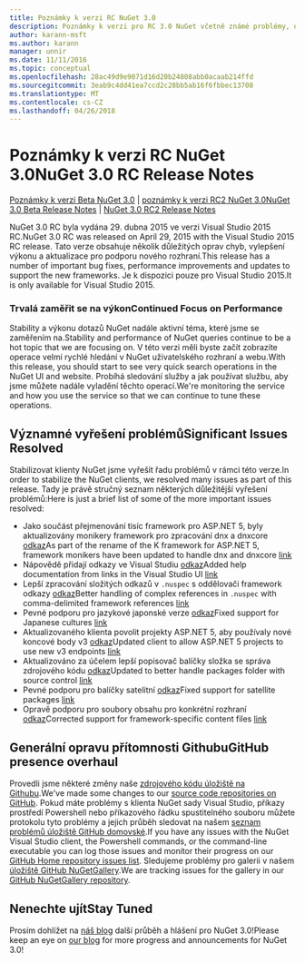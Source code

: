```yaml
---
title: Poznámky k verzi RC NuGet 3.0
description: Poznámky k verzi pro RC 3.0 NuGet včetně známé problémy, opravy chyb, přidaných funkcí a chcete.
author: karann-msft
ms.author: karann
manager: unnir
ms.date: 11/11/2016
ms.topic: conceptual
ms.openlocfilehash: 28ac49d9e9071d16d20b24808abb0acaab214ffd
ms.sourcegitcommit: 3eab9c4dd41ea7ccd2c28bb5ab16f6fbbec13708
ms.translationtype: MT
ms.contentlocale: cs-CZ
ms.lasthandoff: 04/26/2018
---
```

# <a name="nuget-30-rc-release-notes"></a><span data-ttu-id="e0512-103">Poznámky k verzi RC NuGet 3.0</span><span class="sxs-lookup"><span data-stu-id="e0512-103">NuGet 3.0 RC Release Notes</span></span>

<span data-ttu-id="e0512-104">[Poznámky k verzi Beta NuGet 3.0](../release-notes/nuget-3.0-beta.md) | [poznámky k verzi RC2 NuGet 3.0](../release-notes/nuget-3.0-RC2.md)</span><span class="sxs-lookup"><span data-stu-id="e0512-104">[NuGet 3.0 Beta Release Notes](../release-notes/nuget-3.0-beta.md) | [NuGet 3.0 RC2 Release Notes](../release-notes/nuget-3.0-RC2.md)</span></span>

<span data-ttu-id="e0512-105">NuGet 3.0 RC byla vydána 29. dubna 2015 ve verzi Visual Studio 2015 RC.</span><span class="sxs-lookup"><span data-stu-id="e0512-105">NuGet 3.0 RC was released on April 29, 2015 with the Visual Studio 2015 RC release.</span></span> <span data-ttu-id="e0512-106">Tato verze obsahuje několik důležitých oprav chyb, vylepšení výkonu a aktualizace pro podporu nového rozhraní.</span><span class="sxs-lookup"><span data-stu-id="e0512-106">This release has a number of important bug fixes, performance improvements and updates to support the new frameworks.</span></span>  <span data-ttu-id="e0512-107">Je k dispozici pouze pro Visual Studio 2015.</span><span class="sxs-lookup"><span data-stu-id="e0512-107">It is only available for Visual Studio 2015.</span></span>

### <a name="continued-focus-on-performance"></a><span data-ttu-id="e0512-108">Trvalá zaměřit se na výkon</span><span class="sxs-lookup"><span data-stu-id="e0512-108">Continued Focus on Performance</span></span>

<span data-ttu-id="e0512-109">Stability a výkonu dotazů NuGet nadále aktivní téma, které jsme se zaměřením na.</span><span class="sxs-lookup"><span data-stu-id="e0512-109">Stability and performance of NuGet queries continue to be a hot topic that we are focusing on.</span></span>  <span data-ttu-id="e0512-110">V této verzi měli byste začít zobrazíte operace velmi rychlé hledání v NuGet uživatelského rozhraní a webu.</span><span class="sxs-lookup"><span data-stu-id="e0512-110">With this release, you should start to see very quick search operations in the NuGet UI and website.</span></span>  <span data-ttu-id="e0512-111">Probíhá sledování služby a jak používat službu, aby jsme můžete nadále vyladění těchto operací.</span><span class="sxs-lookup"><span data-stu-id="e0512-111">We're monitoring the service and how you use the service so that we can continue to tune these operations.</span></span>

## <a name="significant-issues-resolved"></a><span data-ttu-id="e0512-112">Významné vyřešení problémů</span><span class="sxs-lookup"><span data-stu-id="e0512-112">Significant Issues Resolved</span></span>

<span data-ttu-id="e0512-113">Stabilizovat klienty NuGet jsme vyřešit řadu problémů v rámci této verze.</span><span class="sxs-lookup"><span data-stu-id="e0512-113">In order to stabilize the NuGet clients, we resolved many issues as part of this release.</span></span>  <span data-ttu-id="e0512-114">Tady je právě stručný seznam některých důležitější vyřešení problémů:</span><span class="sxs-lookup"><span data-stu-id="e0512-114">Here is just a brief list of some of the more important issues resolved:</span></span>

* <span data-ttu-id="e0512-115">Jako součást přejmenování tisíc framework pro ASP.NET 5, byly aktualizovány monikery framework pro zpracování dnx a dnxcore [odkaz](https://github.com/NuGet/Home/issues/215)</span><span class="sxs-lookup"><span data-stu-id="e0512-115">As part of the rename of the K framework for ASP.NET 5, framework monikers have been updated to handle dnx and dnxcore [link](https://github.com/NuGet/Home/issues/215)</span></span>
* <span data-ttu-id="e0512-116">Nápovědě přidají odkazy ve Visual Studiu [odkaz](https://github.com/NuGet/Home/issues/232)</span><span class="sxs-lookup"><span data-stu-id="e0512-116">Added help documentation from links in the Visual Studio UI [link](https://github.com/NuGet/Home/issues/232)</span></span>
* <span data-ttu-id="e0512-117">Lepší zpracování složitých odkazů v `.nuspec` s oddělovači framework odkazy [odkaz](https://github.com/NuGet/Home/issues/276)</span><span class="sxs-lookup"><span data-stu-id="e0512-117">Better handling of complex references in `.nuspec` with comma-delimited framework references [link](https://github.com/NuGet/Home/issues/276)</span></span>
* <span data-ttu-id="e0512-118">Pevné podporu pro jazykové japonské verze [odkaz](https://github.com/NuGet/Home/issues/253)</span><span class="sxs-lookup"><span data-stu-id="e0512-118">Fixed support for Japanese cultures [link](https://github.com/NuGet/Home/issues/253)</span></span>
* <span data-ttu-id="e0512-119">Aktualizovaného klienta povolit projekty ASP.NET 5, aby používaly nové koncové body v3 [odkaz](https://github.com/NuGet/Home/issues/219)</span><span class="sxs-lookup"><span data-stu-id="e0512-119">Updated client to allow ASP.NET 5 projects to use new v3 endpoints [link](https://github.com/NuGet/Home/issues/219)</span></span>
* <span data-ttu-id="e0512-120">Aktualizováno za účelem lepší popisovač balíčky složka se správa zdrojového kódu [odkaz](https://github.com/NuGet/Home/issues/56)</span><span class="sxs-lookup"><span data-stu-id="e0512-120">Updated to better handle packages folder with source control [link](https://github.com/NuGet/Home/issues/56)</span></span>
* <span data-ttu-id="e0512-121">Pevné podporu pro balíčky satelitní [odkaz](https://github.com/NuGet/Home/issues/17)</span><span class="sxs-lookup"><span data-stu-id="e0512-121">Fixed support for satellite packages [link](https://github.com/NuGet/Home/issues/17)</span></span>
* <span data-ttu-id="e0512-122">Opravě podporu pro soubory obsahu pro konkrétní rozhraní [odkaz](https://github.com/NuGet/Home/issues/18)</span><span class="sxs-lookup"><span data-stu-id="e0512-122">Corrected support for framework-specific content files [link](https://github.com/NuGet/Home/issues/18)</span></span>

## <a name="github-presence-overhaul"></a><span data-ttu-id="e0512-123">Generální opravu přítomnosti Githubu</span><span class="sxs-lookup"><span data-stu-id="e0512-123">GitHub presence overhaul</span></span>

<span data-ttu-id="e0512-124">Provedli jsme některé změny naše [zdrojového kódu úložiště na Githubu](http://github.com/nuget/home).</span><span class="sxs-lookup"><span data-stu-id="e0512-124">We've made some changes to our [source code repositories on GitHub](http://github.com/nuget/home).</span></span>  <span data-ttu-id="e0512-125">Pokud máte problémy s klienta NuGet sady Visual Studio, příkazy prostředí Powershell nebo příkazového řádku spustitelného souboru můžete protokolu tyto problémy a jejich průběh sledovat na našem [seznam problémů úložiště GitHub domovské](http://github.com/nuget/home/issues).</span><span class="sxs-lookup"><span data-stu-id="e0512-125">If you have any issues with the NuGet Visual Studio client, the Powershell commands, or the command-line executable you can log those issues and monitor their progress on our [GitHub Home repository issues list](http://github.com/nuget/home/issues).</span></span>  <span data-ttu-id="e0512-126">Sledujeme problémy pro galerii v našem [úložiště GitHub NuGetGallery](http://github.com/nuget/NuGetGallery/issues).</span><span class="sxs-lookup"><span data-stu-id="e0512-126">We are tracking issues for the gallery in our [GitHub NuGetGallery repository](http://github.com/nuget/NuGetGallery/issues).</span></span>


## <a name="stay-tuned"></a><span data-ttu-id="e0512-127">Nenechte ujít</span><span class="sxs-lookup"><span data-stu-id="e0512-127">Stay Tuned</span></span>

<span data-ttu-id="e0512-128">Prosím dohlížet na [náš blog](http://blog.nuget.org) další průběh a hlášení pro NuGet 3.0!</span><span class="sxs-lookup"><span data-stu-id="e0512-128">Please keep an eye on [our blog](http://blog.nuget.org) for more progress and announcements for NuGet 3.0!</span></span>